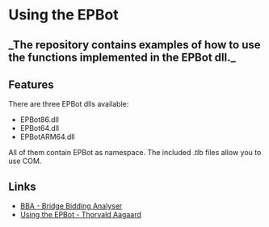 <h1>Using the EPBot</h1>
<h2>_The repository contains examples of how to use the functions implemented in the EPBot dll._</h2>

## Features

There are three EPBot dlls available:
- EPBot86.dll
- EPBot64.dll
- EPBotARM64.dll

All of them contain EPBot as namespace.
The included .tlb files allow you to use COM.

## Links

- [BBA - Bridge Bidding Analyser](https://sites.google.com/view/bbaenglish)
- [Using the EPBot - Thorvald Aagaard](https://github.com/ThorvaldAagaard/Using-the-EPBot)


